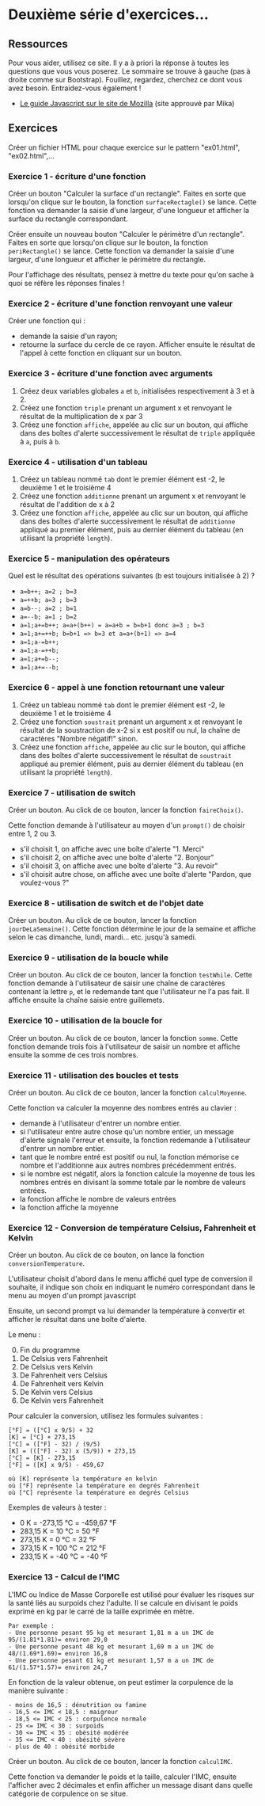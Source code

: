 # Deuxième série d'exercices...

## Ressources
Pour vous aider, utilisez ce site. Il y a à priori la réponse à toutes les questions que vous vous poserez. Le sommaire se trouve à gauche (pas à droite comme sur Bootstrap). Fouillez, regardez, cherchez ce dont vous avez besoin. Entraidez-vous également !
- [Le guide Javascript sur le site de Mozilla](https://developer.mozilla.org/fr/docs/Web/JavaScript/Guide/Introduction)
(site approuvé par Mika)


## Exercices

Créer un fichier HTML pour chaque exercice sur le pattern "ex01.html", "ex02.html",...

### **Exercice 1** - écriture d'une fonction

Créer un bouton "Calculer la surface d'un rectangle". Faites en sorte que lorsqu'on clique sur le bouton, la fonction `surfaceRectagle()` se lance. Cette fonction va demander la saisie d'une largeur, d'une longueur et afficher la surface du rectangle correspondant.

Créer ensuite un nouveau bouton "Calculer le périmètre d'un rectangle". Faites en sorte que lorsqu'on clique sur le bouton, la fonction `periRectangle()` se lance. Cette fonction va demander la saisie d'une largeur, d'une longueur et afficher le périmètre du rectangle.

Pour l'affichage des résultats, pensez à mettre du texte pour qu'on sache à quoi se réfère les réponses finales !

### **Exercice 2** - écriture d'une fonction renvoyant une valeur

Créer une fonction qui :
- demande la saisie d'un rayon;
- retourne la surface du cercle de ce rayon.
Afficher ensuite le résultat de l'appel à cette fonction en cliquant sur un bouton.

### **Exercice 3** - écriture d'une fonction avec arguments

1. Créez deux variables globales `a` et `b`, initialisées respectivement à 3 et à 2.
2. Créez une fonction `triple` prenant un argument x et renvoyant le résultat de la multiplication de x par 3
3. Créez une fonction `affiche`, appelée au clic sur un bouton, qui affiche dans des boîtes d'alerte successivement le résultat de `triple` appliquée à `a`, puis à `b`.

### **Exercice 4** - utilisation d'un tableau

1. Créez un tableau nommé `tab` dont le premier élément est -2, le deuxième 1 et le troisième 4
2. Créez une fonction `additionne` prenant un argument x et renvoyant le résultat de l'addition de x à 2
3. Créez une fonction `affiche`, appelée au clic sur un bouton, qui affiche dans des boîtes d'alerte successivement le résultat de `additionne` appliqué au premier élément, puis au dernier élément du tableau (en utilisant la propriété `length`).

### **Exercice 5** - manipulation des opérateurs

Quel est le résultat des opérations suivantes (b est toujours initialisée à 2) ?

- `a=b++; a=2 ; b=3`
- `a=++b; a=3 ; b=3`
- `a=b--; a=2 ; b=1`
- `a=--b; a=1 ; b=2`
- `a=1;a+=b++; a=a+(b++) = a=a+b = b=b+1 donc a=3 ; b=3`
- `a=1;a+=++b; b=b+1 => b=3 et a=a+(b+1) => a=4`
- `a=1;a-=b++;`
- `a=1;a-=++b;`
- `a=1;a+=b--;`
- `a=1;a+=--b;`

### **Exercice 6** - appel à une fonction retournant une valeur

1. Créez un tableau nommé `tab` dont le premier élément est -2, le deuxième 1 et le troisième 4
2. Créez une fonction `soustrait` prenant un argument x et renvoyant le résultat de la soustraction de x-2 si x est positif ou nul, la chaîne de caractères "Nombre négatif!" sinon.
3. Créez une fonction `affiche`, appelée au clic sur le bouton, qui affiche dans des boîtes d'alerte successivement le résultat de `soustrait` appliqué au premier élément, puis au dernier élément du tableau (en utilisant la propriété `length`).

### **Exercice 7** - utilisation de switch

Créer un bouton. Au click de ce bouton, lancer la fonction `faireChoix()`.

Cette fonction demande à l'utilisateur au moyen d'un `prompt()` de choisir entre 1, 2 ou 3.

- s'il choisit 1, on affiche avec une boîte d'alerte "1. Merci"
- s'il choisit 2, on affiche avec une boîte d'alerte "2. Bonjour"
- s'il choisit 3, on affiche avec une boîte d'alerte "3. Au revoir"
- s'il choisit autre chose, on affiche avec une boîte d'alerte "Pardon, que voulez-vous ?"

### **Exercice 8** - utilisation de switch et de l'objet date

Créer un bouton. Au click de ce bouton, lancer la fonction `jourDeLaSemaine()`. Cette fonction détermine le jour de la semaine et affiche selon le cas dimanche, lundi, mardi... etc. jusqu'à samedi.

### **Exercice 9** - utilisation de la boucle while

Créer un bouton. Au click de ce bouton, lancer la fonction `testWhile`. Cette fonction demande à l'utilisateur de saisir une chaîne de caractères contenant la lettre `p`, et le redemande tant que l'utilisateur ne l'a pas fait. Il affiche ensuite la chaîne saisie entre guillemets.

### **Exercice 10** - utilisation de la boucle for

Créer un bouton. Au click de ce bouton, lancer la fonction `somme`. Cette fonction demande trois fois à l'utilisateur de saisir un nombre et affiche ensuite la somme de ces trois nombres.

### **Exercice 11** - utilisation des boucles et tests

Créer un bouton. Au click de ce bouton, lancer la fonction `calculMoyenne`.

Cette fonction va calculer la moyenne des nombres entrés au clavier :

- demande à l'utilisateur d'entrer un nombre entier.
- si l'utilisateur entre autre chose qu'un nombre entier, un message d'alerte signale l'erreur et ensuite, la fonction redemande à l'utilisateur d'entrer un nombre entier.
- tant que le nombre entré est positif ou nul, la fonction mémorise ce nombre et l'additionne aux autres nombres précédemment entrés.
- si le nombre est négatif, alors la fonction calcule la moyenne de tous les nombres entrés en divisant la somme totale par le nombre de valeurs entrées.
- la fonction affiche le nombre de valeurs entrées
- la fonction affiche la moyenne

### **Exercice 12** - Conversion de température Celsius, Fahrenheit et Kelvin

Créer un bouton. Au click de ce bouton, on lance la fonction `conversionTemperature`.

L'utilisateur choisit d'abord dans le menu affiché quel type de conversion il souhaite, il indique son choix en indiquant le numéro correspondant dans le menu au moyen d'un prompt javascript

Ensuite, un second prompt va lui demander la température à convertir et afficher le résultat dans une boîte d'alerte.

Le menu :

0. Fin du programme
1. De Celsius vers Fahrenheit
2. De Celsius vers Kelvin
3. De Fahrenheit vers Celsius
4. De Fahrenheit vers Kelvin
5. De Kelvin vers Celsius
6. De Kelvin vers Fahrenheit

Pour calculer la conversion, utilisez les formules suivantes :

	[°F] = ([°C] x 9/5) + 32
	[K] = [°C] + 273,15
	[°C] = ([°F] - 32) / (9/5)
	[K] = (([°F] - 32) x (5/9)) + 273,15
	[°C] = [K] - 273,15
	[°F] = ([K] x 9/5) - 459,67

	où [K] représente la température en kelvin
	où [°F] représente la température en degrés Fahrenheit
	où [°C] représente la température en degrés Celsius

Exemples de valeurs à tester :
- 0 K = -273,15 °C = -459,67 °F
- 283,15 K = 10 °C = 50 °F
- 273,15 K = 0 °C = 32 °F
- 373,15 K = 100 °C = 212 °F
- 233,15 K = -40 °C = -40 °F


### **Exercice 13** - Calcul de l'IMC

L'IMC ou Indice de Masse Corporelle est utilisé pour évaluer les risques sur la santé liés au surpoids chez l'adulte.
Il se calcule en divisant le poids exprimé en kg par le carré de la taille exprimée en mètre.

    Par exemple :
    - Une personne pesant 95 kg et mesurant 1,81 m a un IMC de 95/(1.81*1.81)= environ 29,0
    - Une personne pesant 48 kg et mesurant 1,69 m a un IMC de 48/(1.69*1.69)= environ 16,8
    - Une personne pesant 61 kg et mesurant 1,57 m a un IMC de 61/(1.57*1.57)= environ 24,7

En fonction de la valeur obtenue, on peut estimer la corpulence de la manière suivante :

    - moins de 16,5 : dénutrition ou famine
    - 16,5 <= IMC < 18,5 : maigreur
    - 18,5 <= IMC < 25 : corpulence normale
    - 25 <= IMC < 30 : surpoids
    - 30 <= IMC < 35 : obésité modérée
    - 35 <= IMC < 40 : obésité sévère
    - plus de 40 : obésité morbide

Créer un bouton. Au click de ce bouton, lancer la fonction `calculIMC`.

Cette fonction va demander le poids et la taille, calculer l'IMC, ensuite l'afficher avec 2 décimales et enfin afficher un message disant dans quelle catégorie de corpulence on se situe.
